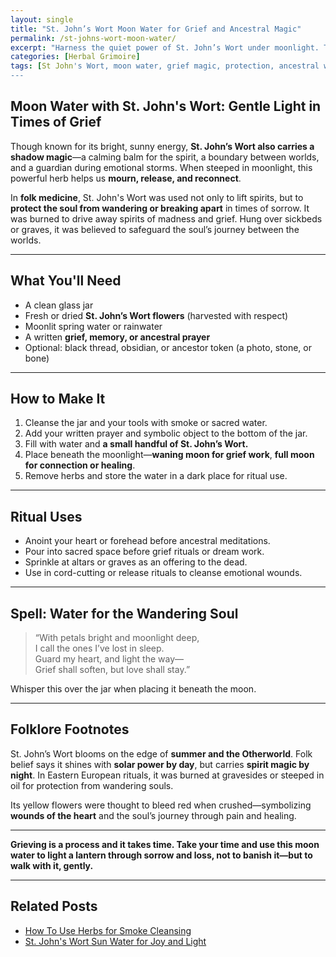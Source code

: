 ```yaml
---
layout: single
title: "St. John’s Wort Moon Water for Grief and Ancestral Magic"
permalink: /st-johns-wort-moon-water/
excerpt: "Harness the quiet power of St. John’s Wort under moonlight. This lunar-infused herbal water is for grief work, ancestral healing, and deep energetic protection."
categories: [Herbal Grimoire]
tags: [St John's Wort, moon water, grief magic, protection, ancestral work, folk magic]
---
```


## Moon Water with St. John's Wort: Gentle Light in Times of Grief

Though known for its bright, sunny energy, **St. John’s Wort also carries a shadow magic**—a calming balm for the spirit, a boundary between worlds, and a guardian during emotional storms. When steeped in moonlight, this powerful herb helps us **mourn, release, and reconnect**.

In **folk medicine**, St. John's Wort was used not only to lift spirits, but to **protect the soul from wandering or breaking apart** in times of sorrow. It was burned to drive away spirits of madness and grief. Hung over sickbeds or graves, it was believed to safeguard the soul’s journey between the worlds.

---

## What You'll Need

- A clean glass jar  
- Fresh or dried **St. John’s Wort flowers** (harvested with respect)  
- Moonlit spring water or rainwater  
- A written **grief, memory, or ancestral prayer**  
- Optional: black thread, obsidian, or ancestor token (a photo, stone, or bone)

---

## How to Make It

1. Cleanse the jar and your tools with smoke or sacred water.
2. Add your written prayer and symbolic object to the bottom of the jar.
3. Fill with water and **a small handful of St. John’s Wort.**
4. Place beneath the moonlight—**waning moon for grief work**, **full moon for connection or healing**.
5. Remove herbs and store the water in a dark place for ritual use.

---

## Ritual Uses

- Anoint your heart or forehead before ancestral meditations.  
- Pour into sacred space before grief rituals or dream work.  
- Sprinkle at altars or graves as an offering to the dead.  
- Use in cord-cutting or release rituals to cleanse emotional wounds.  

---

## Spell: Water for the Wandering Soul

> “With petals bright and moonlight deep,  
> I call the ones I’ve lost in sleep.  
> Guard my heart, and light the way—  
> Grief shall soften, but love shall stay.”

Whisper this over the jar when placing it beneath the moon.

---

## Folklore Footnotes

St. John’s Wort blooms on the edge of **summer and the Otherworld**. Folk belief says it shines with **solar power by day**, but carries **spirit magic by night**. In Eastern European rituals, it was burned at gravesides or steeped in oil for protection from wandering souls.

Its yellow flowers were thought to bleed red when crushed—symbolizing **wounds of the heart** and the soul’s journey through pain and healing.

---

**Grieving is a process and it takes time. Take your time and use this moon water to light a lantern through sorrow and loss, not to banish it—but to walk with it, gently.**

---

## Related Posts

- [How To Use Herbs for Smoke Cleansing](/smoke-cleansing-folk-magic/)
- [St. John's Wort Sun Water for Joy and Light](/st-johns-wort-sun-water/)

